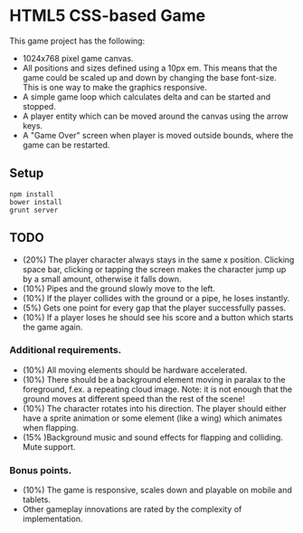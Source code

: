 # HTML5 CSS-based Game

This game project has the following:

* 1024x768 pixel game canvas.
* All positions and sizes defined using a 10px em. This means that the game could be scaled up and down by changing the base font-size. This is one way to make the graphics responsive.
* A simple game loop which calculates delta and can be started and stopped.
* A player entity which can be moved around the canvas using the arrow keys.
* A "Game Over" screen when player is moved outside bounds, where the game can be restarted.

## Setup

```
npm install
bower install
grunt server
```

## TODO
* (20%) The player character always stays in the same x position. Clicking space bar, clicking or tapping the screen makes the character jump up by a small amount, otherwise it falls down.
* (10%) Pipes and the ground slowly move to the left.
* (10%) If the player collides with the ground or a pipe, he loses instantly.
* (5%) Gets one point for every gap that the player successfully passes.
* (10%) If a player loses he should see his score and a button which starts the game again.

### Additional requirements.
* (10%) All moving elements should be hardware accelerated.
* (10%) There should be a background element moving in paralax to the foreground, f.ex. a repeating cloud image. Note: it is not enough that the ground moves at different speed than the rest of the scene!
* (10%) The character rotates into his direction. The player should either have a sprite animation or some element (like a wing) which animates when flapping. 
* (15% )Background music and sound effects for flapping and colliding. Mute support.

### Bonus points.
* (10%) The game is responsive, scales down and playable on mobile and tablets.
* Other gameplay innovations are rated by the complexity of implementation.